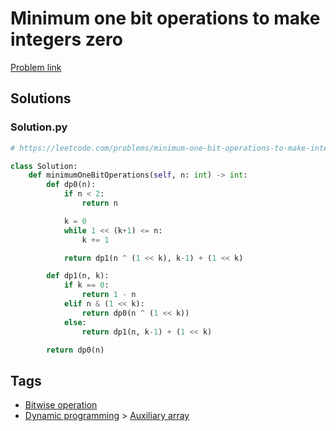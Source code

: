 # Minimum one bit operations to make integers zero

[Problem link](https://leetcode.com/problems/minimum-one-bit-operations-to-make-integers-zero/)

## Solutions


### Solution.py
```py
# https://leetcode.com/problems/minimum-one-bit-operations-to-make-integers-zero/

class Solution:
    def minimumOneBitOperations(self, n: int) -> int:
        def dp0(n):
            if n < 2:
                return n

            k = 0
            while 1 << (k+1) <= n:
                k += 1

            return dp1(n ^ (1 << k), k-1) + (1 << k)

        def dp1(n, k):
            if k == 0:
                return 1 - n
            elif n & (1 << k):
                return dp0(n ^ (1 << k))
            else:
                return dp1(n, k-1) + (1 << k)

        return dp0(n)
```
## Tags

* [Bitwise operation](/README.md#Bitwise_operation)
* [Dynamic programming](/README.md#Dynamic_programming) > [Auxiliary array](/README.md#Dynamic_programming-Auxiliary_array)
